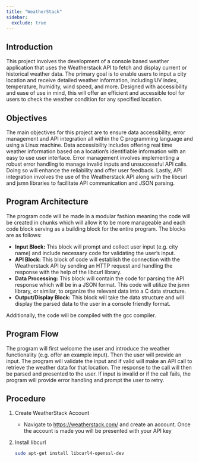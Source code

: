 ```yaml
---
title: "WeatherStack"
sidebar:
  exclude: true
---
```

## Introduction

This project involves the development of a console based weather application that uses the Weatherstack API to fetch and display current or historical weather data. The primary goal is to enable users to input a city location and receive detailed weather information, including UV index, temperature, humidity, wind speed, and more. Designed with accessibility and ease of use in mind, this will offer an efficient and accessible tool for users to check the weather condition for any specified location.

## Objectives

The main objectives for this project are to ensure data accessibility, error management and API integration all within the C programming language and using a Linux machine. Data accessibility includes offering real time weather information based on a location’s identifiable information with an easy to use user interface. Error management involves implementing a robust error handling to manage invalid inputs and unsuccessful API calls. Doing so will enhance the reliability and offer user feedback. Lastly, API integration involves the use of the Weatherstack API along with the libcurl and jsmn libraries to facilitate API communication and JSON parsing.

## Program Architecture

The program code will be made in a modular fashion meaning the code will be created in chunks which will allow it to be more manageable and each code block serving as a building block for the entire program. The blocks are as follows:

- **Input Block:** This block will prompt and collect user input (e.g. city name) and include necessary code for validating the user’s input.
- **API Block:** This block of code will establish the connection with the Weatherstack API by sending an HTTP request and handling the response with the help of the libcurl library.
- **Data Processing:** This block will contain the code for parsing the API response which will be in a JSON format. This code will utilize the jsmn library, or similar, to organize the relevant data into a C data structure.
- **Output/Display Block:** This block will take the data structure and will display the parsed data to the user in a console friendly format.

Additionally, the code will be compiled with the gcc compiler.

## Program Flow

The program will first welcome the user and introduce the weather functionality (e.g. offer an example input). Then the user will provide an input. The program will validate the input and if valid will make an API call to retrieve the weather data for that location. The response to the call will then be parsed and presented to the user. If input is invalid or if the call fails, the program will provide error handling and prompt the user to retry.

## Procedure

1. Create WeatherStack Account
   - Navigate to <https://weatherstack.com/> and create an account. Once the account is made you will be presented with your API key
2. Install libcurl

   ```bash {filename="bash"}
   sudo apt-get install libcurl4-openssl-dev
   ```
